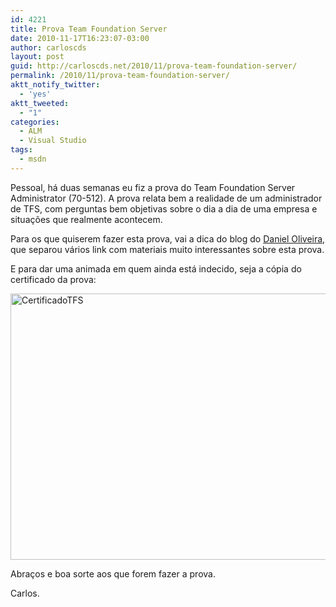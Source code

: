 ```yaml
---
id: 4221
title: Prova Team Foundation Server
date: 2010-11-17T16:23:07-03:00
author: carloscds
layout: post
guid: http://carloscds.net/2010/11/prova-team-foundation-server/
permalink: /2010/11/prova-team-foundation-server/
aktt_notify_twitter:
  - 'yes'
aktt_tweeted:
  - "1"
categories:
  - ALM
  - Visual Studio
tags:
  - msdn
---
```

Pessoal, há duas semanas eu fiz a prova do Team Foundation Server Administrator (70-512). A prova relata bem a realidade de um administrador de TFS, com perguntas bem objetivas sobre o dia a dia de uma empresa e situações que realmente acontecem.

Para os que quiserem fazer esta prova, vai a dica do blog do <a href="http://dfaoliveira.wordpress.com/2010/10/08/exame-70-512/" target="_blank">Daniel Oliveira</a>, que separou vários link com materiais muito interessantes sobre esta prova.

E para dar uma animada em quem ainda está indecido, seja a cópia do certificado da prova:

[<img style="background-image: none; border-right-width: 0px; margin: ; padding-left: 0px; padding-right: 0px; display: inline; border-top-width: 0px; border-bottom-width: 0px; border-left-width: 0px; padding-top: 0px" title="CertificadoTFS" border="0" alt="CertificadoTFS" src="http://carloscds.net/wp-content/uploads/2010/11/CertificadoTFS_thumb.jpg" width="567" height="426" />](http://carloscds.net/wp-content/uploads/2010/11/CertificadoTFS1.jpg)

Abraços e boa sorte aos que forem fazer a prova.

Carlos.
